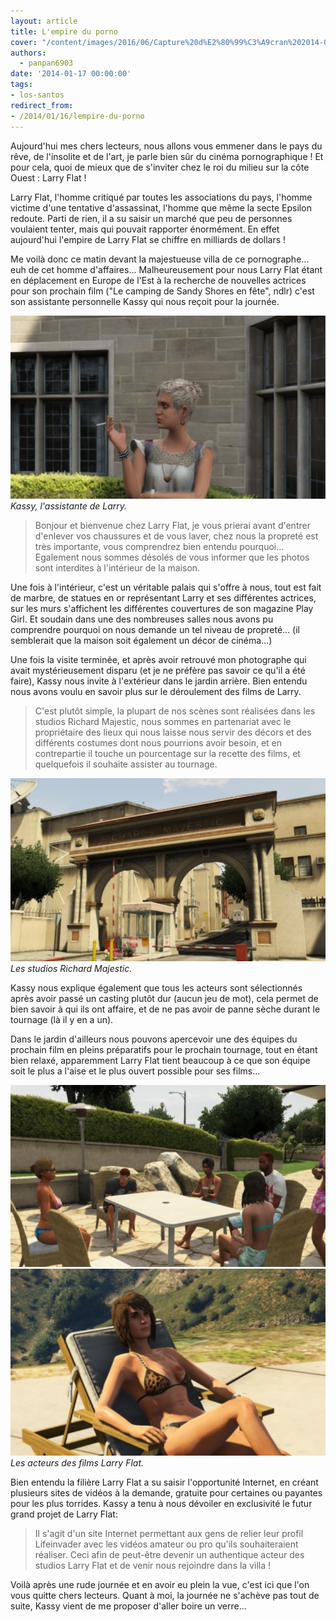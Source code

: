 ```yaml
---
layout: article
title: L'empire du porno
cover: "/content/images/2016/06/Capture%20d%E2%80%99%C3%A9cran%202014-01-07%20%C3%A0%2022.13.29.png"
authors:
  - panpan6903
date: '2014-01-17 00:00:00'
tags:
- los-santos
redirect_from:
- /2014/01/16/lempire-du-porno
---
```


Aujourd'hui mes chers lecteurs, nous allons vous emmener dans le pays du rêve, de l'insolite et de l'art, je parle bien sûr du cinéma pornographique ! Et pour cela, quoi de mieux que de s'inviter chez le roi du milieu sur la côte Ouest : Larry Flat !

Larry Flat, l'homme critiqué par toutes les associations du pays, l'homme victime d'une tentative d'assassinat, l'homme que même la secte Epsilon redoute. Parti de rien, il a su saisir un marché que peu de personnes voulaient tenter, mais qui pouvait rapporter énormément. En effet aujourd'hui l'empire de Larry Flat se chiffre en milliards de dollars !

Me voilà donc ce matin devant la majestueuse villa de ce pornographe... euh de cet homme d'affaires... Malheureusement pour nous Larry Flat étant en déplacement en Europe de l'Est à la recherche de nouvelles actrices pour son prochain film ("Le camping de Sandy Shores en fête", ndlr) c'est son assistante personnelle Kassy qui nous reçoit pour la journée.

![Kassy, l'assistante de Larry.](/content/images/2016/06/Capture%20d%E2%80%99%C3%A9cran%202014-01-07%20%C3%A0%2022.14.07.png)
_Kassy, l'assistante de Larry._

> Bonjour et bienvenue chez Larry Flat, je vous prierai avant d'entrer d'enlever vos chaussures et de vous laver, chez nous la propreté est très importante, vous comprendrez bien entendu pourquoi... Egalement nous sommes désolés de vous informer que les photos sont interdites à l'intérieur de la maison.

Une fois à l'intérieur, c'est un véritable palais qui s'offre à nous, tout est fait de marbre, de statues en or représentant Larry et ses différentes actrices, sur les murs s'affichent les différentes couvertures de son magazine Play Girl. Et soudain dans une des nombreuses salles nous avons pu comprendre pourquoi on nous demande un tel niveau de propreté... (il semblerait que la maison soit également un décor de cinéma...)

Une fois la visite terminée, et après avoir retrouvé mon photographe qui avait mystérieusement disparu (et je ne préfère pas savoir ce qu'il a été faire), Kassy nous invite à l'extérieur dans le jardin arrière. Bien entendu nous avons voulu en savoir plus sur le déroulement des films de Larry.

> C'est plutôt simple, la plupart de nos scènes sont réalisées dans les studios Richard Majestic, nous sommes en partenariat avec le propriétaire des lieux qui nous laisse nous servir des décors et des différents costumes dont nous pourrions avoir besoin, et en contrepartie il touche un pourcentage sur la recette des films, et quelquefois il souhaite assister au tournage.

![Les studios Richard Majestic.](/content/images/2016/06/Capture%20d%E2%80%99%C3%A9cran%202014-01-07%20%C3%A0%2022.13.40.png)
_Les studios Richard Majestic._

Kassy nous explique également que tous les acteurs sont sélectionnés après avoir passé un casting plutôt dur (aucun jeu de mot), cela permet de bien savoir à qui ils ont affaire, et de ne pas avoir de panne sèche durant le tournage (là il y en a un).

Dans le jardin d'ailleurs nous pouvons apercevoir une des équipes du prochain film en pleins préparatifs pour le prochain tournage, tout en étant bien relaxé, apparemment Larry Flat tient beaucoup à ce que son équipe soit le plus a l'aise et le plus ouvert possible pour ses films...

![](/content/images/2016/06/Capture%20d%E2%80%99%C3%A9cran%202014-01-07%20%C3%A0%2022.14.38.png)
![Les acteurs des films Larry Flat.](/content/images/2016/06/Capture%20d%E2%80%99%C3%A9cran%202014-01-07%20%C3%A0%2022.14.56.png)
_Les acteurs des films Larry Flat._

Bien entendu la filière Larry Flat a su saisir l'opportunité Internet, en créant plusieurs sites de vidéos à la demande, gratuite pour certaines ou payantes pour les plus torrides. Kassy a tenu à nous dévoiler en exclusivité le futur grand projet de Larry Flat:

> Il s'agit d'un site Internet permettant aux gens de relier leur profil Lifeinvader avec les vidéos amateur ou pro qu'ils souhaiteraient réaliser. Ceci afin de peut-être devenir un authentique acteur des studios Larry Flat et de venir nous rejoindre dans la villa !

Voilà après une rude journée et en avoir eu plein la vue, c'est ici que l'on vous quitte chers lecteurs. Quant à moi, la journée ne s'achève pas tout de suite, Kassy vient de me proposer d'aller boire un verre...